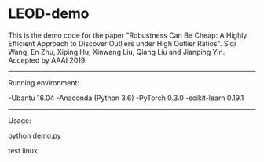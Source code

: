# LEOD-demo
This is the demo code for the paper "Robustness Can Be Cheap: A Highly Efficient Approach to Discover Outliers under High Outlier Ratios". Siqi Wang, En Zhu, Xiping Hu, Xinwang Liu, Qiang Liu and Jianping Yin. Accepted by AAAI 2019.

---------------------------------------------------
Running environment:

-Ubantu 16.04
-Anaconda (Python 3.6)
-PyTorch 0.3.0
-scikit-learn 0.19.1

---------------------------------------------------
Usage:

python demo.py

test linux
